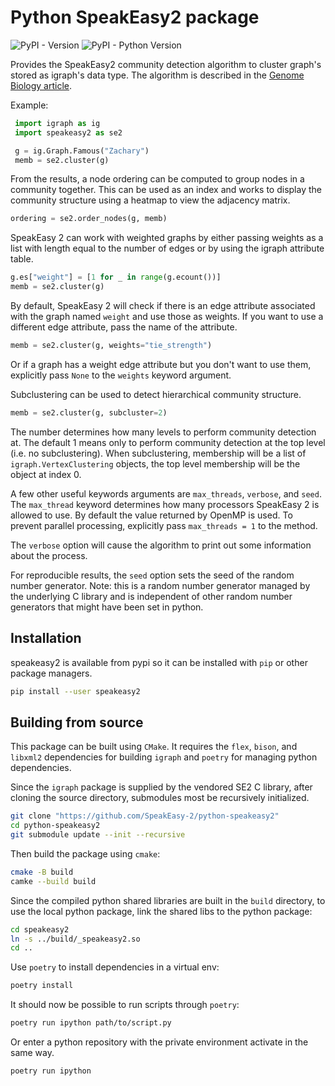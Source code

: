 # Python SpeakEasy2 package

![PyPI - Version](https://img.shields.io/pypi/v/speakeasy2)
![PyPI - Python Version](https://img.shields.io/pypi/pyversions/speakeasy2)


Provides the SpeakEasy2 community detection algorithm to cluster graph's stored as igraph's data type. The algorithm is described in the [Genome Biology article](https://genomebiology.biomedcentral.com/articles/10.1186/s13059-023-03062-0).

Example:

```python
 import igraph as ig
 import speakeasy2 as se2

 g = ig.Graph.Famous("Zachary")
 memb = se2.cluster(g)
```

From the results, a node ordering can be computed to group nodes in a community together. This can be used as an index and works to display the community structure using a heatmap to view the adjacency matrix.

```python
ordering = se2.order_nodes(g, memb)
```

SpeakEasy 2 can work with weighted graphs by either passing weights as a list with length equal to the number of edges or by using the igraph attribute table.

```python
g.es["weight"] = [1 for _ in range(g.ecount())]
memb = se2.cluster(g)
```

By default, SpeakEasy 2 will check if there is an edge attribute associated with the graph named `weight` and use those as weights. If you want to use a different edge attribute, pass the name of the attribute.

```python
memb = se2.cluster(g, weights="tie_strength")
```

Or if a graph has a weight edge attribute but you don't want to use them, explicitly pass `None` to the `weights` keyword argument.

Subclustering can be used to detect hierarchical community structure.

```python
memb = se2.cluster(g, subcluster=2)
```

The number determines how many levels to perform community detection at. The default 1 means only to perform community detection at the top level (i.e. no subclustering). When subclustering, membership will be a list of `igraph.VertexClustering` objects, the top level membership will be the object at index 0.

A few other useful keywords arguments are `max_threads`, `verbose`, and `seed`. The `max_thread` keyword determines how many processors SpeakEasy 2 is allowed to use. By default the value returned by OpenMP is used. To prevent parallel processing, explicitly pass `max_threads = 1` to the method.

The `verbose` option will cause the algorithm to print out some information about the process.

For reproducible results, the `seed` option sets the seed of the random number generator. Note: this is a random number generator managed by the underlying C library and is independent of other random number generators that might have been set in python.

## Installation

speakeasy2 is available from pypi so it can be installed with `pip` or other package managers.

```bash
pip install --user speakeasy2
```

## Building from source

This package can be built using `CMake`. It requires the `flex`, `bison`, and `libxml2` dependencies for building `igraph` and `poetry` for managing python dependencies.

Since the `igraph` package is supplied by the vendored SE2 C library, after cloning the source directory, submodules most be recursively initialized.

```bash
git clone "https://github.com/SpeakEasy-2/python-speakeasy2"
cd python-speakeasy2
git submodule update --init --recursive
```

Then build the package using `cmake`:

```bash
cmake -B build
camke --build build
```

Since the compiled python shared libraries are built in the `build` directory, to use the local python package, link the shared libs to the python package:

```bash
cd speakeasy2
ln -s ../build/_speakeasy2.so
cd ..
```

Use `poetry` to install dependencies in a virtual env:

```bash
poetry install
```

It should now be possible to run scripts through `poetry`:

```bash
poetry run ipython path/to/script.py
```

Or enter a python repository with the private environment activate in the same way.

```bash
poetry run ipython
```
